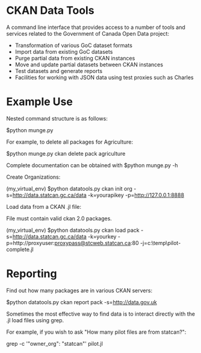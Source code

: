 CKAN Data Tools
=========

A command line interface that provides access to a number of tools and services related to the Government of Canada Open Data project:

* Transformation of various GoC dataset formats
* Import data from existing GoC datasets
* Purge partial data from existing CKAN instances
* Move and update partial datasets between CKAN instances
* Test datasets and generate reports
* Facilities for working with JSON data using test proxies such as Charles

Example Use
===========

Nested command structure is as follows:

$python munge.py <DATAPOINT> <COMMAND> <ENTITY> <OWNER>

For example, to delete all packages for Agriculture:

$python munge.py ckan delete pack agriculture

Complete documentation can be obtained with $python munge.py -h

Create Organizations:

(my_virtual_env) $python datatools.py ckan init org -s=http://data.statcan.gc.ca/data -k=yourapikey -p=http://127.0.0.1:8888

Load data from a CKAN .jl file:

File must contain valid ckan 2.0 packages.

(my_virtual_env) $python datatools.py ckan load pack -s=http://data.statcan.gc.ca/data -k=yourkey -p=http://proxyuser:proxypass@stcweb.statcan.ca:80 -j=c:\temp\pilot-complete.jl

Reporting
=======

Find out how many packages are in various CKAN servers:

$python datatools.py ckan report pack -s=http://data.gov.uk

Sometimes the most effective way to find data is to interact directly with the .jl load files using grep. 

For example, if you wish to ask "How many pilot files are from statcan?":

grep -c  '"owner_org": "statcan"'  pilot.jl


